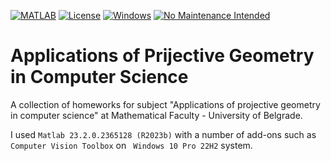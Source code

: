 [![MATLAB](https://img.shields.io/badge/Made%20with-MATLAB-orange?labelColor=blue)](https://en.wikipedia.org/wiki/MATLAB)
[![License](https://img.shields.io/badge/License-BSD_3--Clause-blue.svg)](https://opensource.org/licenses/BSD-3-Clause)
[![Windows](https://img.shields.io/badge/Windows-0078D6)](https://en.wikipedia.org/wiki/Windows_10)
[![No Maintenance Intended](http://unmaintained.tech/badge.svg)](http://unmaintained.tech/)

# Applications of Prijective Geometry in Computer Science

A collection of homeworks for subject "Applications of projective geometry in computer science" at Mathematical Faculty - University of Belgrade.

I used `Matlab 23.2.0.2365128 (R2023b)` with a number of add-ons such as `Computer Vision Toolbox` on ` Windows 10 Pro 22H2` system.
